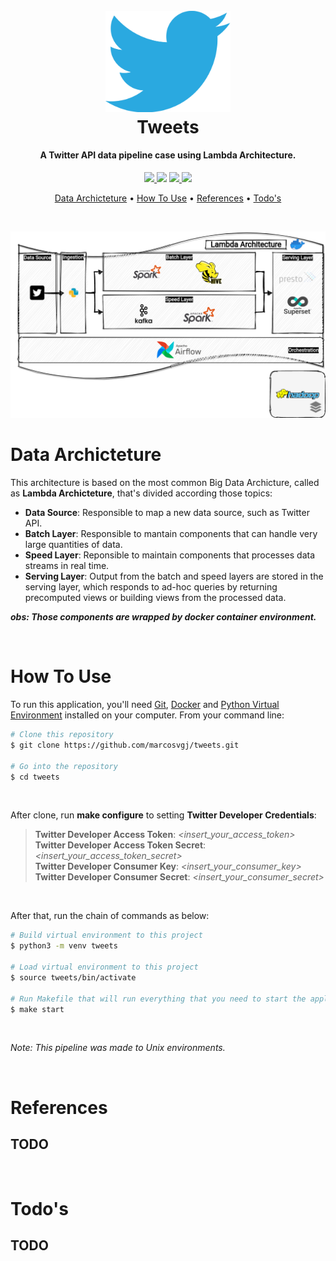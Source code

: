 
<h1 align="center">
  <br>
  <a href="https://developer.twitter.com/en"><img src="docs/images/twitter.png" alt="Tweet" width="200"></a>
  <br>
  <b>
  Tweets
  </b>
  <br>
</h1>

<h4 align="center">A Twitter API data pipeline case using Lambda Architecture.</h4>

<p align="center">
  <a href="https://www.python.org/">
    <img src="https://img.shields.io/badge/python-3.5%20%7C%203.6%20%7C%203.7-blue">
  </a>
  <a href="https://github.com/psf/black"><img src="https://img.shields.io/badge/code%20style-black-black"></a>
  
  <a href="https://opensource.org/licenses/Apache-2.0">
      <img src="https://img.shields.io/badge/License-Apache%202.0-blue.svg">
  </a>

  <a href="https://pypi.org/project/tweepy/3.10.0/">
    <img src="https://img.shields.io/badge/tweepy-3.10.0-blue">
  </a>
</p>

<p align="center">
  <a href="#data-archicteture">Data Archicteture</a> •
  <a href="#how-to-run-it">How To Use</a> •
  <a href="#related">References</a> •
  <a href="#todo">Todo's</a>
</p>

&nbsp;

![screenshot](docs/images/archicteture_ref.png)

Data Archicteture
============

This architecture is based on the most common Big Data Archicture, called as **Lambda Archicteture**, that's divided according those topics:
* **Data Source**: Responsible to map a new data source, such as Twitter API. 
* **Batch Layer**: Responsible to mantain components that can handle very large quantities of data.
* **Speed Layer**: Reponsible to maintain components that processes data streams in real time.
* **Serving Layer**: Output from the batch and speed layers are stored in the serving layer, which responds to ad-hoc queries by returning precomputed views or building views from the processed data.


***obs: Those components are wrapped by docker container environment.***

&nbsp;

How To Use
=========


To run this application, you'll need [Git](https://git-scm.com), [Docker](https://docs.docker.com/get-docker/) and [Python Virtual Environment](https://docs.python.org/3/tutorial/venv.html) installed on your computer. From your command line:

```bash
# Clone this repository
$ git clone https://github.com/marcosvgj/tweets.git

# Go into the repository
$ cd tweets
```

&nbsp;

After clone, run **make configure** to setting **Twitter Developer Credentials**:

> **Twitter Developer Access Token**: *<insert_your_access_token>* </br>
> **Twitter Developer Access Token Secret**: *<insert_your_access_token_secret>* </br>
> **Twitter Developer Consumer Key**: *<insert_your_consumer_key>* </br>
> **Twitter Developer Consumer Secret**: *<insert_your_consumer_secret>* </br>

&nbsp;

After that, run the chain of commands as below:

```bash
# Build virtual environment to this project
$ python3 -m venv tweets

# Load virtual environment to this project
$ source tweets/bin/activate

# Run Makefile that will run everything that you need to start the application.
$ make start
```

&nbsp;

*Note: This pipeline was made to Unix environments.*


&nbsp;

References
=========

## TODO 

&nbsp;

Todo's
=========

## TODO 

&nbsp;